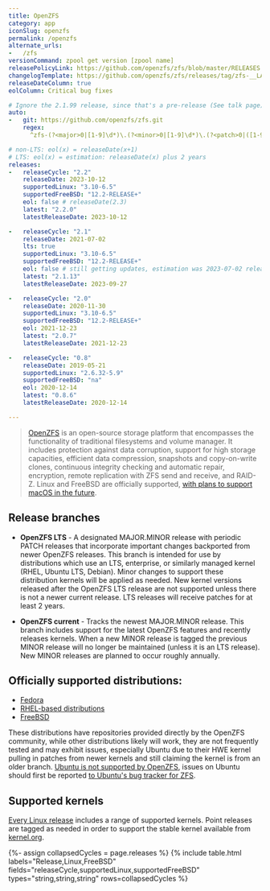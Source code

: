 ```yaml
---
title: OpenZFS
category: app
iconSlug: openzfs
permalink: /openzfs
alternate_urls:
-   /zfs
versionCommand: zpool get version [zpool name]
releasePolicyLink: https://github.com/openzfs/zfs/blob/master/RELEASES.md
changelogTemplate: https://github.com/openzfs/zfs/releases/tag/zfs-__LATEST__
releaseDateColumn: true
eolColumn: Critical bug fixes

# Ignore the 2.1.99 release, since that's a pre-release (See talk page)
auto:
-   git: https://github.com/openzfs/zfs.git
    regex: 
      ^zfs-(?<major>0|[1-9]\d*)\.(?<minor>0|[1-9]\d*)\.(?<patch>0|([1-9]|[1-8]\d|9[0-8]))$

# non-LTS: eol(x) = releaseDate(x+1)
# LTS: eol(x) = estimation: releaseDate(x) plus 2 years
releases:
-   releaseCycle: "2.2"
    releaseDate: 2023-10-12
    supportedLinux: "3.10-6.5"
    supportedFreeBSD: "12.2-RELEASE+"
    eol: false # releaseDate(2.3)
    latest: "2.2.0"
    latestReleaseDate: 2023-10-12

-   releaseCycle: "2.1"
    releaseDate: 2021-07-02
    lts: true
    supportedLinux: "3.10-6.5"
    supportedFreeBSD: "12.2-RELEASE+"
    eol: false # still getting updates, estimation was 2023-07-02 releaseDate(x) plus 2 years
    latest: "2.1.13"
    latestReleaseDate: 2023-09-27

-   releaseCycle: "2.0"
    releaseDate: 2020-11-30
    supportedLinux: "3.10-6.5"
    supportedFreeBSD: "12.2-RELEASE+"
    eol: 2021-12-23
    latest: "2.0.7"
    latestReleaseDate: 2021-12-23

-   releaseCycle: "0.8"
    releaseDate: 2019-05-21
    supportedLinux: "2.6.32-5.9"
    supportedFreeBSD: "na"
    eol: 2020-12-14
    latest: "0.8.6"
    latestReleaseDate: 2020-12-14

---
```


> [OpenZFS](https://openzfs.github.io/openzfs-docs/) is an open-source storage platform that encompasses the functionality of traditional filesystems and volume manager. It includes protection against data corruption, support for high storage capacities, efficient data compression, snapshots and copy-on-write clones, continuous integrity checking and automatic repair, encryption, remote replication with ZFS send and receive, and RAID-Z. Linux and FreeBSD are officially supported, [with plans to support macOS in the future](https://github.com/openzfs/zfs/pull/12110).

## Release branches

- **OpenZFS LTS** - A designated MAJOR.MINOR release with periodic PATCH releases that incorporate important changes backported from newer OpenZFS releases. This branch is intended for use by distributions which use an LTS, enterprise, or similarly managed kernel (RHEL, Ubuntu LTS, Debian). Minor changes to support these distribution kernels will be applied as needed. New kernel versions released after the OpenZFS LTS release are not supported unless there is not a newer current release. LTS releases will receive patches for at least 2 years.

- **OpenZFS current** - Tracks the newest MAJOR.MINOR release. This branch includes support for the latest OpenZFS features and recently releases kernels. When a new MINOR release is tagged the previous MINOR release will no longer be maintained (unless it is an LTS release). New MINOR releases are planned to occur roughly annually.

## Officially supported distributions:

- [Fedora](https://openzfs.github.io/openzfs-docs/Getting%20Started/Fedora/index.html)
- [RHEL-based distributions](https://openzfs.github.io/openzfs-docs/Getting%20Started/RHEL-based%20distro/index.html)
- [FreeBSD](https://openzfs.github.io/openzfs-docs/Getting%20Started/FreeBSD.html)

These distributions have repositories provided directly by the OpenZFS community, while other distributions likely will work, they are not frequently tested and may exhibit issues, especially Ubuntu due to their HWE kernel pulling in patches from newer kernels and still claiming the kernel is from an older branch. [Ubuntu is not supported by OpenZFS](https://github.com/openzfs/zfs/issues/10333), issues on Ubuntu should first be reported [to Ubuntu's bug tracker for ZFS](https://bugs.launchpad.net/ubuntu/+source/zfs-linux).

## Supported kernels
[Every Linux release][zol] includes a range of supported kernels. Point releases are tagged as needed in order to support the stable kernel available from [kernel.org](https://kernel.org).

{%- assign collapsedCycles = page.releases %}
{% include table.html
  labels="Release,Linux,FreeBSD"
  fields="releaseCycle,supportedLinux,supportedFreeBSD"
  types="string,string,string"
  rows=collapsedCycles %}

[zol]: https://zfsonlinux.org/ "ZFS On Linux"
